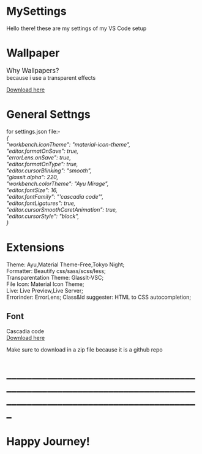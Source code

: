 # MySettings
Hello there! these are my settings of my VS Code setup


<h1>Wallpaper</h1>
<p><big>Why Wallpapers?</big><br>
because i use a transparent effects</p>
<a href="https://www.freepik.com/free-vector/night-ocean-landscape-full-moon-stars-shine_17740155.htm#fromView=keyword&page=1&position=4&uuid=c56f4aaa-22e3-40e6-a21e-de868c31530b&query=Desktop+Wallpaper" target="_blank">Download here</a>

<h1>General Settngs</h1>

for settings.json file:-<br>
<i>{<br>
  "workbench.iconTheme": "material-icon-theme",<br>
  "editor.formatOnSave": true,<br>
  "errorLens.onSave": true,<br>
  "editor.formatOnType": true,<br>
  "editor.cursorBlinking": "smooth",<br>
  "glassit.alpha": 220,<br>
  "workbench.colorTheme": "Ayu Mirage",<br>
  "editor.fontSize": 16,<br>
  "editor.fontFamily": "'cascadia code'",<br>
  "editor.fontLigatures": true,<br>
  "editor.cursorSmoothCaretAnimation": true,<br>
  "editor.cursorStyle": "block",<br>
}</i>

<h1>Extensions</h1>

Theme: Ayu,Material Theme-Free,Tokyo Night;<br>
Formatter: Beautify css/sass/scss/less;<br>
Transparentation Theme: GlassIt-VSC;<br>
File Icon: Material Icon Theme;<br>
Live: Live Preview,Live Server;<br>
Errorinder: ErrorLens;
Class&Id suggester: HTML to CSS autocompletion;

<h2>Font</h2>
Cascadia code<br>
<a href="https://github.com/microsoft/cascadia-code" target="_blank">Download here</a>
<p>Make sure to download in a zip file because it is a github repo</p>

<h1>________________________________________________________________________________________________________________</h1>
<h1>Happy Journey!</h1>

